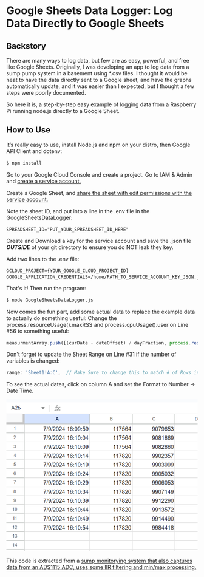 # Google Sheets Data Logger: Log Data Directly to Google Sheets
## Backstory
There are many ways to log data, but few are as easy, powerful, and free like Google Sheets.  Originally, I was developing an app to log data from a sump pump system in a basement using *.csv files.  I thought it would be neat to have the data directly sent to a Google sheet, and have the graphs automatically update, and it was easier than I expected, but I thought a few steps were poorly documented.

So here it is, a step-by-step easy example of logging data from a Raspberry Pi running node.js directly to a Google Sheet.

## How to Use

It’s really easy to use, install Node.js and npm on your distro, then Google API Client and dotenv:
```sh
$ npm install
```

Go to your Google Cloud Console and create a project.  Go to IAM & Admin and [create a service account.](https://cloud.google.com/iam/docs/service-accounts-create)

Create a Google Sheet, and [share the sheet with edit permissions with the service account.](https://support.google.com/a/users/answer/13309904?hl=en#sheets_share_specific)

Note the sheet ID, and put into a line in the .env file in the GoogleSheetsDataLogger:
```Dotenv
SPREADSHEET_ID="PUT_YOUR_SPREADSHEET_ID_HERE"
```

Create and Download a key for the service account and save the .json file ***OUTSIDE*** of your git directory to ensure you do NOT leak they key.

Add two lines to the .env file:
```Dotenv
GCLOUD_PROJECT={YOUR_GOOGLE_CLOUD_PROJECT_ID}
GOOGLE_APPLICATION_CREDENTIALS=/home/PATH_TO_SERVICE_ACCOUNT_KEY_JSON.json
```

That's it! Then run the program:

```sh
$ node GoogleSheetsDataLogger.js
```
Now comes the fun part, add some actual data to replace the example data to actually do something useful:
Change the process.resourceUsage().maxRSS and process.cpuUsage().user on Line #56 to something useful:
```js
measurmentArray.push([(curDate - dateOffset) / dayFraction, process.resourceUsage().maxRSS, process.cpuUsage().user ]); //Variables to save
```

Don't forget to update the Sheet Range on Line #31 if the number of variables is changed:
```js
range: 'Sheet1!A:C',  // Make Sure to change this to match # of Rows in data measurements
```

To see the actual dates, click on column A and set the Format to Number -> Date Time.

![Output Spreadsheet](doc/example.png "Example")

This code is extracted from a [sump monitorying system that also captures data from an ADS1115 ADC, uses some IIR filtering and min/max processing.](https://github.com/jeremyrode/sumpmonitor)
